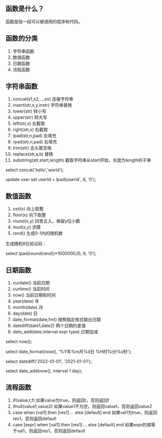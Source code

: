 ## 函数是什么？

函数是指一段可以被调用的程序和代码。

## 函数的分类
1. 字符串函数
2. 数值函数
3. 日期函数
4. 流程函数

## 字符串函数
1. concat(s1,s2,...,sn) 连接字符串
2. insert(str,x,y,instr) 字符串替换
3. lower(str) 转小写
4. upper(str) 转大写
5. left(str,x) 左截取
6. right(str,x) 右截取
7. lpad(str,n,pad) 左填充
8. rpad(str,n,pad) 右填充
9. trim(str) 去头尾空格
10. replace(str,a,b) 替换
11. substring(str,start,length) 截取字符串从start开始，长度为length的子串


select concat('hello','world');

update user set userId = lpad(userId`, 6, '0');

## 数值函数
1. ceil(x) 向上取整
2. floor(x) 向下取整
3. round(x,y) 四舍五入，保留y位小数
4. mod(x,y) 求模
5. rand() 生成0-1内的随机数

生成随机6位验证码：

select lpad(round(rand()*1000000,0), 6, '0');

## 日期函数
1. curdate() 当前日期
2. curtime() 当前时间
3. now() 当前日期和时间
4. year(date) 年
5. month(date) 月
6. day(date) 日
7. date_format(date,fmt) 按照指定格式输出日期
8. datediff(date1,date2) 两个日期的差值
9. date_add(date,interval expr type) 日期加减

select now();

select date_format(now(), '%Y年%m月%d日 %H时%i分%s秒');

select datediff('2022-01-01', '2021-01-01');

select date_add(now(), interval 1 day);

## 流程函数
1. if(value,t,f) 如果value为true，则返回t，否则返回f
2. ifnull(value1,value2) 如果value1不为空，则返回value1，否则返回value2
3. case when [val1] then [res1] ... else [default] end 如果val1为true，则返回res1，否则返回default
4. case [expr] when [val1] then [res1] ... else [default] end 如果expr的值等于val1，则返回res1，否则返回default

